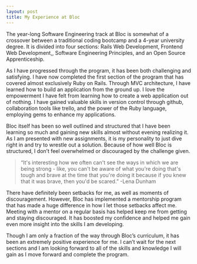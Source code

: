 ```yaml
---
layout: post
title: My Experience at Bloc
---
```

The year-long Software Engineering track at Bloc is somewhat of a crossover between a traditional coding bootcamp and a 4-year university degree. It is divided into four sections: Rails Web Development, Frontend Web Development,, Software Engineering Principles, and an Open Source Apprenticeship.

As I have progressed through the program, it has been both challenging and satisfying. I have now completed the first section of the program that has covered almost exclusively Ruby on Rails. Through MVC architecture, I have learned how to build an application from the ground up. I love the empowerment I have felt from learning how to create a web application out of nothing. I have gained valuable skills in version control through github, collaboration tools like trello, and the power of the Ruby language, employing gems to enhance my applications.

Bloc itself has been so well outlined and structured that I have been learning so much and gaining new skills almost without evening realizing it. As I am presented with new assignments, it is my personality to just dive right in and try to wrestle out a solution. Because of how well Bloc is structured, I don’t feel overwhelmed or discouraged by the challenge given.

>“It's interesting how we often can't see the ways in which we are being strong - like, you can't be aware of what you're doing that's tough and brave at the time that you're doing it because if you knew that it was brave, then you'd be scared.”
-Lena Dunham

There have definitely been setbacks for me, as well as moments of discouragement. However, Bloc has implemented a mentorship program that has made a huge difference in how I let those setbacks affect me. Meeting with a mentor on a regular basis has helped keep me from getting and staying discouraged. It has boosted my confidence and helped me gain even more insight into the skills I am developing.

Though I am only a fraction of the way through Bloc’s curriculum, it has been an extremely positive experience for me. I can’t wait for the next sections and I am looking forward to all of the skills and knowledge I will gain as I move forward and complete the program.
